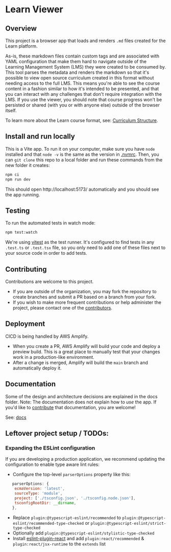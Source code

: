 # Learn Viewer
## Overview
This project is a browser app that loads and renders `.md` files created for the Learn platform.

As-is, these markdown files contain custom tags and are associated with YAML configuration that make them hard to navigate outside of the Learning Management System (LMS) they were created to be consumed by. This tool parses the metadata and renders the markdown so that it's possible to view open source curriculum created in this format without needing access to the full LMS. This means you're able to see the course content in a fashion similar to how it's intended to be presented, and that you can interact with any challenges that don't require integration with the LMS. If you use the viewer, you should note that course progress won't be persisted or shared (with you or with anyone else) outside of the browser itself.

To learn more about the Learn course format, see: [Curriculum Structure](./docs/curriculum-structure.md).

## Install and run locally
This is a Vite app. To run it on your computer, make sure you have `node` installed and that `node -v` is the same as the version in [.nvmrc](./.nvmrc). Then, you can `git clone` this repo to a local folder and run these commands from the new folder it creates:

```sh
npm ci
npm run dev
```

This should open http://localhost:5173/ automatically and you should see the app running.

## Testing
To run the automated tests in watch mode:

```sh
npm test:watch
```

We're using [vitest](https://vitest.dev/guide/) as the test runner. It's configured to find tests in any `.test.ts` or `.test.tsx` file, so you only need to add one of these files next to your source code in order to add tests.

## Contributing
Contributions are welcome to this project.
- If you are outside of the organization, you may fork the repository to create branches and submit a PR based on a branch from your fork.
- If you wish to make more frequent contributions or help administer the project, please contact one of the [contributors](./graphs/contributors).

## Deployment
CICD is being handled by AWS Amplify.
- When you create a PR, AWS Amplify will build your code and deploy a preview build. This is a great place to manually test that your changes work in a production-like environment.
- After a change is merged, Amplify will build the `main` branch and automatically deploy it.

## Documentation
Some of the design and architecture decisions are explained in the docs folder. Note: The documentation does not explain how to *use* the app. If you'd like to [contribute](#contributing) that documentation, you are welcome!

See: [docs](./docs/)

## Leftover project setup / TODOs:

### Expanding the ESLint configuration

If you are developing a production application, we recommend updating the configuration to enable type aware lint rules:

- Configure the top-level `parserOptions` property like this:

```js
   parserOptions: {
    ecmaVersion: 'latest',
    sourceType: 'module',
    project: ['./tsconfig.json', './tsconfig.node.json'],
    tsconfigRootDir: __dirname,
   },
```

- Replace `plugin:@typescript-eslint/recommended` to `plugin:@typescript-eslint/recommended-type-checked` or `plugin:@typescript-eslint/strict-type-checked`
- Optionally add `plugin:@typescript-eslint/stylistic-type-checked`
- Install [eslint-plugin-react](https://github.com/jsx-eslint/eslint-plugin-react) and add `plugin:react/recommended` & `plugin:react/jsx-runtime` to the `extends` list
